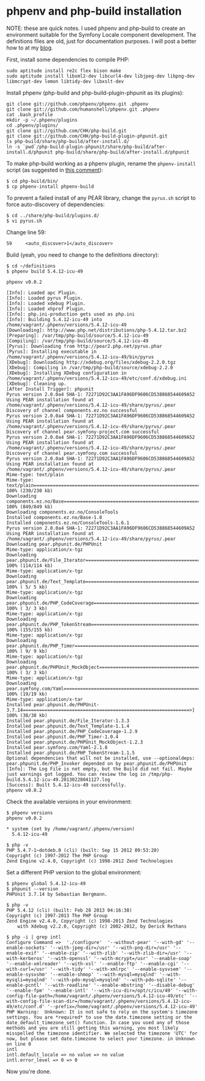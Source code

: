 # phpenv and php-build installation

NOTE: these are quick notes. I used phpenv and php-build to create an environment suitable for the Symfony Locale component development. The definitions files are old, just for documentation purposes. I will post a better how to at my [blog](http://blog.eriksen.com.br).

First, install some dependencies to compile PHP:

    sudo aptitude install re2c flex bison make
    sudo aptitude install libxml2-dev libcurl4-dev libjpeg-dev libpng-dev libmcrypt-dev lemon libtidy-dev libxslt-dev

Install phpenv (php-build and php-build-plugin-phpunit as its plugins):

    git clone git://github.com/phpenv/phpenv.git .phpenv
    git clone git://github.com/humanshell/phpenv.git .phpenv
    cat .bash_profile
    mkdir -p ~/.phpenv/plugins
    cd .phpenv/plugins/
    git clone git://github.com/CHH/php-build.git
    git clone git://github.com/CHH/php-build-plugin-phpunit.git
    ls php-build/share/php-build/after-install.d/
    ln -s `pwd`/php-build-plugin-phpunit/share/php-build/after-install.d/phpunit php-build/share/php-build/after-install.d/phpunit

To make php-build working as a phpenv plugin, rename the `phpenv-install` script (as suggested in [this comment](https://github.com/CHH/php-build/issues/68#issuecomment-6231388)):

    $ cd php-build/bin/
    $ cp phpenv-install phpenv-build

To prevent a failed install of any PEAR library, change the `pyrus.sh` script to force auto-discovery of dependencies:

    $ cd ../share/php-build/plugins.d/
    $ vi pyrus.sh

Change line 59:

    59     <auto_discover>1</auto_discover>

Build (yeah, you need to change to the definitions directory):

    $ cd ~/definitions
    $ phpenv build 5.4.12-icu-49

    phpenv v0.0.2

    [Info]: Loaded apc Plugin.
    [Info]: Loaded pyrus Plugin.
    [Info]: Loaded xdebug Plugin.
    [Info]: Loaded xhprof Plugin.
    [Info]: php.ini-production gets used as php.ini
    [Info]: Building 5.4.12-icu-49 into /home/vagrant/.phpenv/versions/5.4.12-icu-49
    [Downloading]: http://www.php.net/distributions/php-5.4.12.tar.bz2
    [Preparing]: /var/tmp/php-build/source/5.4.12-icu-49
    [Compiling]: /var/tmp/php-build/source/5.4.12-icu-49
    [Pyrus]: Downloading from http://pear2.php.net/pyrus.phar
    [Pyrus]: Installing executable in /home/vagrant/.phpenv/versions/5.4.12-icu-49/bin/pyrus
    [XDebug]: Downloading http://xdebug.org/files/xdebug-2.2.0.tgz
    [XDebug]: Compiling in /var/tmp/php-build/source/xdebug-2.2.0
    [XDebug]: Installing XDebug configuration in /home/vagrant/.phpenv/versions/5.4.12-icu-49/etc/conf.d/xdebug.ini
    [XDebug]: Cleaning up.
    [After Install Trigger]: phpunit
    Pyrus version 2.0.0a4 SHA-1: 72271D92C3AA1FA96DF9606CD538868544609A52
    Using PEAR installation found at /home/vagrant/.phpenv/versions/5.4.12-icu-49/share/pyrus/.pear
    Discovery of channel components.ez.no successful
    Pyrus version 2.0.0a4 SHA-1: 72271D92C3AA1FA96DF9606CD538868544609A52
    Using PEAR installation found at /home/vagrant/.phpenv/versions/5.4.12-icu-49/share/pyrus/.pear
    Discovery of channel pear.symfony-project.com successful
    Pyrus version 2.0.0a4 SHA-1: 72271D92C3AA1FA96DF9606CD538868544609A52
    Using PEAR installation found at /home/vagrant/.phpenv/versions/5.4.12-icu-49/share/pyrus/.pear
    Discovery of channel pear.symfony.com successful
    Pyrus version 2.0.0a4 SHA-1: 72271D92C3AA1FA96DF9606CD538868544609A52
    Using PEAR installation found at /home/vagrant/.phpenv/versions/5.4.12-icu-49/share/pyrus/.pear
    Mime-type: text/plain
    Mime-type: text/plain================================================================================>] 100% (230/230 kb)
    Downloading components.ez.no/Base====================================================================>] 100% (849/849 kb)
    Downloading components.ez.no/ConsoleTools
    Installed components.ez.no/Base-1.8
    Installed components.ez.no/ConsoleTools-1.6.1
    Pyrus version 2.0.0a4 SHA-1: 72271D92C3AA1FA96DF9606CD538868544609A52
    Using PEAR installation found at /home/vagrant/.phpenv/versions/5.4.12-icu-49/share/pyrus/.pear
    Downloading pear.phpunit.de/PHPUnit
    Mime-type: application/x-tgz
    Downloading pear.phpunit.de/File_Iterator============================================================>] 100% (114/114 kb)
    Mime-type: application/x-tgz
    Downloading pear.phpunit.de/Text_Template============================================================>] 100% ( 5/ 5 kb)
    Mime-type: application/x-tgz
    Downloading pear.phpunit.de/PHP_CodeCoverage=========================================================>] 100% ( 3/ 3 kb)
    Mime-type: application/x-tgz
    Downloading pear.phpunit.de/PHP_TokenStream==========================================================>] 100% (155/155 kb)
    Mime-type: application/x-tgz
    Downloading pear.phpunit.de/PHP_Timer================================================================>] 100% ( 9/ 9 kb)
    Mime-type: application/x-tgz
    Downloading pear.phpunit.de/PHPUnit_MockObject=======================================================>] 100% ( 3/ 3 kb)
    Mime-type: application/x-tgz
    Downloading pear.symfony.com/Yaml====================================================================>] 100% (19/19 kb)
    Mime-type: application/x-tar
    Installed pear.phpunit.de/PHPUnit-3.7.14=============================================================>] 100% (38/38 kb)
    Installed pear.phpunit.de/File_Iterator-1.3.3
    Installed pear.phpunit.de/Text_Template-1.1.4
    Installed pear.phpunit.de/PHP_CodeCoverage-1.2.9
    Installed pear.phpunit.de/PHP_Timer-1.0.4
    Installed pear.phpunit.de/PHPUnit_MockObject-1.2.3
    Installed pear.symfony.com/Yaml-2.1.8
    Installed pear.phpunit.de/PHP_TokenStream-1.1.5
    Optional dependencies that will not be installed, use --optionaldeps:
    pear.phpunit.de/PHP_Invoker depended on by pear.phpunit.de/PHPUnit
    [Info]: The Log File is not empty, but the Build did not fail. Maybe just warnings got logged. You can review the log in /tmp/php-build.5.4.12-icu-49.20130228041127.log
    [Success]: Built 5.4.12-icu-49 successfully.
    phpenv v0.0.2

Check the available versions in your environment:

    $ phpenv versions
    phpenv v0.0.2

    * system (set by /home/vagrant/.phpenv/version)
      5.4.12-icu-49
      
    $ php -v
    PHP 5.4.7-1~dotdeb.0 (cli) (built: Sep 15 2012 09:53:20) 
    Copyright (c) 1997-2012 The PHP Group
    Zend Engine v2.4.0, Copyright (c) 1998-2012 Zend Technologies

Set a different PHP version to the global environment:

    $ phpenv global 5.4.12-icu-49
    $ phpunit --version
    PHPUnit 3.7.14 by Sebastian Bergmann.

    $ php -v
    PHP 5.4.12 (cli) (built: Feb 28 2013 04:16:38)
    Copyright (c) 1997-2013 The PHP Group
    Zend Engine v2.4.0, Copyright (c) 1998-2013 Zend Technologies
        with Xdebug v2.2.0, Copyright (c) 2002-2012, by Derick Rethans

    $ php -i | grep intl
    Configure Command =>  './configure'  '--without-pear' '--with-gd' '--enable-sockets' '--with-jpeg-dir=/usr' '--with-png-dir=/usr' '--enable-exif' '--enable-zip' '--with-zlib' '--with-zlib-dir=/usr' '--with-kerberos' '--with-openssl' '--with-mcrypt=/usr' '--enable-soap' '--enable-xmlreader' '--with-xsl' '--enable-ftp' '--enable-cgi' '--with-curl=/usr' '--with-tidy' '--with-xmlrpc' '--enable-sysvsem' '--enable-sysvshm' '--enable-shmop' '--with-mysql=mysqlnd' '--with-mysqli=mysqlnd' '--with-pdo-mysql=mysqlnd' '--with-pdo-sqlite' '--enable-pcntl' '--with-readline' '--enable-mbstring' '--disable-debug' '--enable-fpm' '--enable-intl' '--with-icu-dir=/opt/c/icu/49' '--with-config-file-path=/home/vagrant/.phpenv/versions/5.4.12-icu-49/etc' '--with-config-file-scan-dir=/home/vagrant/.phpenv/versions/5.4.12-icu-49/etc/conf.d' '--prefix=/home/vagrant/.phpenv/versions/5.4.12-icu-49'
    PHP Warning:  Unknown: It is not safe to rely on the system's timezone settings. You are *required* to use the date.timezone setting or the date_default_timezone_set() function. In case you used any of those methods and you are still getting this warning, you most likely misspelled the timezone identifier. We selected the timezone 'UTC' for now, but please set date.timezone to select your timezone. in Unknown on line 0
    intl
    intl.default_locale => no value => no value
    intl.error_level => 0 => 0

Now you're done.